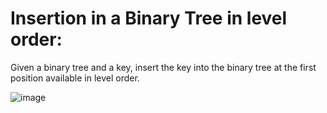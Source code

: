 # Insertion in a Binary Tree in level order:

Given a binary tree and a key, insert the key into the binary tree at the first position available in level order.

![image](https://user-images.githubusercontent.com/35987583/153394993-1a13cfda-e337-459c-baf9-539d99ceff69.png)

